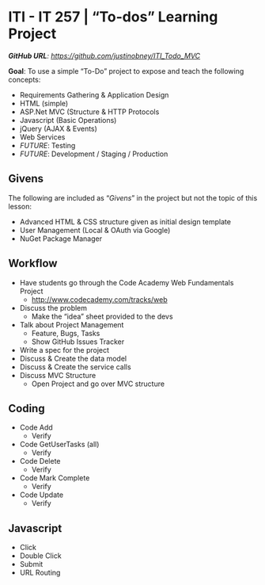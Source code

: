 # ITI - IT 257 | “To-dos” Learning Project
_**GitHub URL**: https://github.com/justinobney/ITI_Todo_MVC_

**Goal**: To use a simple “To-Do” project to expose and teach the following concepts:
* Requirements Gathering & Application Design
* HTML (simple)
* ASP.Net MVC (Structure & HTTP Protocols
* Javascript (Basic Operations)
* jQuery (AJAX & Events)
* Web Services
* _FUTURE_: Testing
* _FUTURE_: Development / Staging / Production

## Givens
The following are included as “_Givens_” in the project but not the topic of this lesson:
* Advanced HTML & CSS structure given as initial design template
* User Management (Local & OAuth via Google)
* NuGet Package Manager

## Workflow
* Have students go through the Code Academy Web Fundamentals Project
  * http://www.codecademy.com/tracks/web
* Discuss the problem
  * Make the “idea” sheet provided to the devs
* Talk about Project Management
  * Feature, Bugs, Tasks
  * Show GitHub Issues Tracker
* Write a spec for the project
* Discuss & Create the data model
* Discuss & Create the service calls
* Discuss MVC Structure
  * Open Project and go over MVC structure

## Coding
* Code Add
  * Verify
* Code GetUserTasks (all)
  * Verify
* Code Delete
  * Verify
* Code Mark Complete
  * Verify
* Code Update
  * Verify

## Javascript
* Click
* Double Click
* Submit
* URL Routing